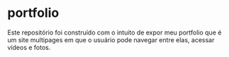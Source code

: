 # portfolio
Este repositório foi construído com o intuito de expor meu portfolio que é um site multipages em que o usuário pode navegar entre elas, acessar vídeos e fotos.
